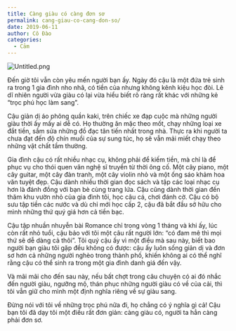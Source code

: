 ```yaml
---
title: Càng giàu có càng đơn sơ
permalink: cang-giau-co-cang-don-so/
date: 2019-06-11
author: Cô Đào
categories:
  - Cảm
---
```


![Untitled.png](https://prod-files-secure.s3.us-west-2.amazonaws.com/1c35bcdc-42a4-44e8-9d9c-01e2d858c279/3e93ef81-2509-45b5-9510-cc2cac2ba850/Untitled.png?X-Amz-Algorithm=AWS4-HMAC-SHA256&X-Amz-Content-Sha256=UNSIGNED-PAYLOAD&X-Amz-Credential=AKIAT73L2G45HZZMZUHI%2F20240313%2Fus-west-2%2Fs3%2Faws4_request&X-Amz-Date=20240313T024048Z&X-Amz-Expires=3600&X-Amz-Signature=5ac84e10b3d33b42cb8254abd764b5390e47b22f20972fc9d5d98c8abf8a89d5&X-Amz-SignedHeaders=host&x-id=GetObject)

Đến giờ tôi vẫn còn yêu mến người bạn ấy. Ngày đó cậu là một đứa trẻ sinh ra trong 1 gia đình nho nhã, có tiền của nhưng không kênh kiệu học đòi. Lẽ dĩ nhiên người vừa giàu có lại vừa hiểu biết rõ ràng rất khác với những kẻ “trọc phú học làm sang”.

Cậu giản dị áo phông quần kaki, trên chiếc xe đạp cuộc mà những người giàu thời ấy mấy ai dễ có. Họ thường ăn mặc theo mốt, chạy những loại xe đắt tiền, sắm sửa những đồ đạc tân tiến nhất trong nhà. Thực ra khi người ta chưa đạt đến độ chín muồi của sự sung túc, họ sẽ vẫn mải miết chạy theo những vật chất tầm thường.

Gia đình cậu có rất nhiều nhạc cụ, không phải để kiếm tiền, mà chỉ là để phục vụ cho thói quen văn nghệ sĩ truyền từ thời ông cố. Một cây piano, một cây guitar, một cây đàn tranh, một cây violin nhỏ và một ống sáo khảm hoa văn tuyệt đẹp. Cậu dành nhiều thời gian đọc sách và tập các loại nhạc cụ hơn là đánh đồng với bạn bè cùng trang lứa. Cậu cũng dành thời gian đến thăm khu vườn nhỏ của gia đình tôi, học câu cá, chơi đánh cờ. Cậu có bộ sưu tập tiền các nước và dù chỉ mới học cấp 2, cậu đã bắt đầu sở hữu cho mình những thứ quý giá hơn cả tiền bạc.

Cậu tập nhuần nhuyễn bài Romance chỉ trong vòng 1 tháng và khi ấy, lúc còn rất nhỏ tuổi, cậu bảo với tôi một câu rất người lớn: “có đam mê thì mọi thứ sẽ dễ dàng cả thôi”. Tôi quý cậu ấy vì một điều mà sau này, biết bao người bạn giàu tôi gặp đều không có được: cậu ấy luôn sống giản dị và đơn sơ hơn cả những người nghèo trong thành phố, khiến không ai có thể nghĩ rằng cậu có thể sinh ra trong một gia đình danh giá đến vậy.

Và mãi mãi cho đến sau này, nếu bất chợt trong câu chuyện có ai đó nhắc đến người giàu, ngưỡng mộ, thán phục những người giàu có về của cải, thì tôi vẫn giữ cho mình một định nghĩa riêng về sự giàu sang.

Đừng nói với tôi về những trọc phú nữa đi, họ chẳng có ý nghĩa gì cả! Cậu bạn tôi đã dạy tôi một điều rất đơn giản: càng giàu có, người ta hẳn càng phải đơn sơ.
